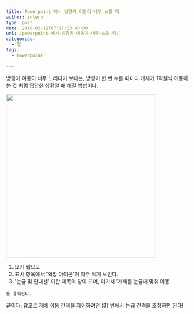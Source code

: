 ```yaml
---
title: Powerpoint 에서 방향키 이동이 너무 느릴 때
author: interp
type: post
date: 2018-02-12T07:17:23+00:00
url: /powerpoint-에서-방향키-이동이-너무-느릴-때/
categories:
  - 팁
tags:
  - Powerpoint

---
```

방향키 이동이 너무 느리다기 보다는, 방향키 한 번 누를 때마다 개체가 1픽셀씩 이동하는 것 처럼 답답한 상황일 때 해결 방법이다.

<img class="aligncenter size-full wp-image-1291" src="http://interp.iwinv.net/wp-content/uploads/2018/02/제목-없음-1.jpg" alt="" width="408" height="444" srcset="https://interp.blog/wp-content/uploads/2018/02/제목-없음-1.jpg 408w, https://interp.blog/wp-content/uploads/2018/02/제목-없음-1-276x300.jpg 276w" sizes="(max-width: 408px) 100vw, 408px" />

  1. 보기 탭으로
  2. 표시 항목에서 '확장 아이콘'이 아주 작게 보인다.
  3. '눈금 및 안내선' 이란 제목의 창이 뜨며, 여기서 '개체를 눈금에 맞춰 이동'
  
    을 클릭한다.

끝이다. 참고로 개체 이동 간격을 제어하려면 (3) 번에서 눈금 간격을 조정하면 된다!
